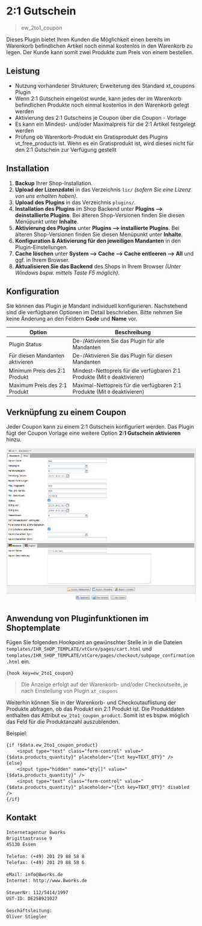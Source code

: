 2:1 Gutschein
=============

> ew_2to1_coupon

Dieses Plugin bietet Ihren Kunden die Möglichkeit einen bereits im Warenkorb befindlichen Artikel noch einmal kostenlos in den Warenkorb zu legen. Der Kunde kann somit zwei Produkte zum Preis von einem bestellen.

Leistung
--------

-	Nutzung vorhandener Strukturen; Erweiterung des Standard xt_coupons Plugin
-	Wenn 2:1 Gutschein eingelöst wurde, kann jedes der im Warenkorb befindlichen Produkte noch einmal kostenlos in den Warenkorb gelegt werden
-	Aktivierung des 2:1 Gutscheins je Coupon über die Coupon - Vorlage
-	Es kann ein Mindest- und/oder Maximalpreis für die 2:1 Artikel festgelegt werden
-	Prüfung ob Warenkorb-Produkt ein Gratisprodukt des Plugins vt_free_products ist. Wenn es ein Gratisprodukt ist, wird dieses nicht für den 2:1 Gutschein zur Verfügung gestellt

<div class="page-break"></div>

Installation
------------

1.	**Backup** Ihrer Shop-Installation.
2.	**Upload der Lizenzdatei** in das Verzeichnis `lic/` *(sofern Sie eine Lizenz von uns erhalten haben)*.
3.	**Upload des Plugins** in das Verzeichnis `plugins/`.
4.	**Installation des Plugins** im Shop Backend unter **Plugins --> deinstallierte Plugins**. Bei älteren Shop-Versionen finden Sie diesen Menüpunkt unter **Inhalte**.
5.	**Aktivierung des Plugins** unter **Plugins --> installierte Plugins**. Bei älteren Shop-Versionen finden Sie diesen Menüpunkt unter **Inhalte**.
6.	**Konfiguration & Aktivierung für den jeweiligen Mandanten** in den Plugin-Einstellungen.
7.	**Cache löschen** unter **System --> Cache --> Cache entleeren --> All** und ggf. in Ihrem Browser.
8.	**Aktualisieren Sie das Backend** des Shops in Ihrem Browser *(Unter Windows bspw. mittels Taste F5 möglich)*.

Konfiguration
-------------

Sie können das Plugin je Mandant individuell konfigurieren. Nachstehend sind die verfügbaren Optionen im Detail beschrieben. Bitte nehmen Sie keine Änderung an den Feldern **Code** und **Name** vor.

| Option                          | Beschreibung                                                               |
|---------------------------------|----------------------------------------------------------------------------|
| Plugin Status                   | De-/Aktivieren Sie das Plugin für alle Mandanten                           |
| Für diesen Mandanten aktivieren | De-/Aktivieren Sie das Plugin für diesen Mandanten                         |
| Minimum Preis des 2:1 Produkt   | Mindest-Nettopreis für die verfügbaren 2:1 Produkte (Mit `0` deaktivieren) |
| Maximum Preis des 2:1 Produkt   | Maximal-Nettopreis für die verfügbaren 2:1 Produkte (Mit `0` deaktivieren) |

<div class="page-break"></div>

Verknüpfung zu einem Coupon
---------------------------

Jeder Coupon kann zu einem 2:1 Gutschein konfiguriert werden. Das Plugin fügt der Coupon Vorlage eine weitere Option **2:1 Gutschein aktivieren** hinzu.

![screenshot_backend_001.png](screenshot_backend_001.png)

<div class="page-break"></div>

Anwendung von Pluginfunktionen im Shoptemplate
----------------------------------------------

Fügen Sie folgenden Hookpoint an gewünschter Stelle in in die Dateien `templates/IHR_SHOP_TEMPLATE/xtCore/pages/cart.html` und `templates/IHR_SHOP_TEMPLATE/xtCore/pages/checkout/subpage_confirmation.html` ein.

```
{hook key=ew_2to1_coupon}
```

> Die Anzeige erfolgt auf der Warenkorb- und/oder Checkoutseite, je nach Einstellung von Plugin `xt_coupons`

Weiterhin können Sie in der Warenkorb- und Checkoutauflistung der Produkte abfragen, ob das Produkt ein 2:1 Produkt ist. Die Produktdaten enthalten das Attribut `ew_2to1_coupon_product`. Somit ist es bspw. möglich das Feld für die Produktanzahl auszublenden.

Beispiel:

```
{if !$data.ew_2to1_coupon_product}
	<input type="text" class="form-control" value="{$data.products_quantity}" placeholder="{txt key=TEXT_QTY}" />
{else}
    <input type="hidden" name="qty[]" value="{$data.products_quantity}" />
    <input type="text" class="form-control" value="{$data.products_quantity}" placeholder="{txt key=TEXT_QTY}" disabled />
{/if}
```

<div class="page-break"></div>

Kontakt
-------

```
Internetagentur 8works
Brigittastrasse 9
45130 Essen

Telefon: (+49) 201 29 88 58 8
Telefax: (+49) 201 29 88 58 6

eMail: info@8works.de
Internet: http://www.8works.de

SteuerNr: 112/5414/1997
UST-ID: DE258921027

Geschäftsleitung:
Oliver Stiegler
```
